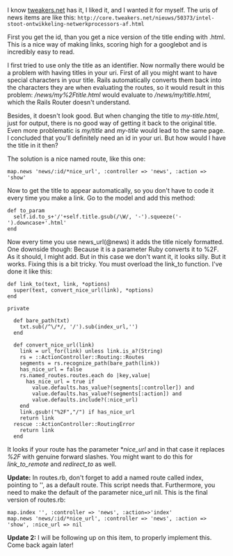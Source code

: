 I know <a href="http://tweakers.net" title="tweakers.net" target="_blank">tweakers.net</a> has it, I liked it, and I wanted it for myself. The uris of news items are like this: `http://core.tweakers.net/nieuws/50373/intel-stoot-ontwikkeling-netwerkprocessors-af.html`

First you get the id, than you get a nice version of the title ending with .html. This is a nice way of making links, scoring high for a googlebot and is incredibly easy to read.

I first tried to use only the title as an identifier. Now normally there would be a problem with having titles in your uri. First of all you might want to have special characters in your title. Rails automatically converts them back into the characters they are when evaluating the routes, so it would result in this problem: */news/my%2Ftitle.html* would evaluate to */news/my/title.html*, which the Rails Router doesn't understand.

Besides, it doesn't look good. But when changing the title to *my-title.html*, just for output, there is no good way of getting it back to the original title. Even more problematic is *my/title* and *my-title* would lead to the same page. I concluded that you'll definitely need an id in your uri. But how would I have the title in it then?

The solution is a nice named route, like this one:

    map.news 'news/:id/*nice_url', :controller => 'news', :action => 'show'

Now to get the title to appear automatically, so you don't have to code it every time you make a link. Go to the model and add this method:

    def to_param
      self.id.to_s+'/'+self.title.gsub(/\W/, '-').squeeze('-').downcase+'.html'
    end

Now every time you use news_url(@news) it adds the title nicely formatted. One downside though: Because it is a parameter Ruby converts it to %2F. As it should, I might add. But in this case we don't want it, it looks silly. But it works. Fixing this is a bit tricky. You must overload the link_to function. I've done it like this:

    def link_to(text, link, *options)
      super(text, convert_nice_url(link), *options)
    end

    private

      def bare_path(txt)
        txt.sub(/^\/*/, '/').sub(index_url,'')
      end

      def convert_nice_url(link)
        link = url_for(link) unless link.is_a?(String)
        rs = ::ActionController::Routing::Routes
        segments = rs.recognize_path(bare_path(link))
        has_nice_url = false
        rs.named_routes.routes.each do |key,value|
          has_nice_url = true if
            value.defaults.has_value?(segments[:controller]) and
            value.defaults.has_value?(segments[:action]) and
            value.defaults.include?(:nice_url)
        end
        link.gsub!("%2F","/") if has_nice_url
        return link
      rescue ::ActionController::RoutingError
        return link
      end

It looks if your route has the parameter **nice_url* and in that case it replaces *%2F* with genuine forward slashes. You might want to do this for *link_to_remote* and *redirect_to* as well.

**Update:** In routes.rb, don't forget to add a named route called index, pointing to '', as a default route. This script needs that. Furthermore, you need to make the default of the parameter nice_url nil. This is the final version of routes.rb:

    map.index '', :controller => 'news', :action=>'index'
    map.news 'news/:id/*nice_url', :controller => 'news', :action => 'show', :nice_url => nil

**Update 2:** I will be following up on this item, to properly implement this. Come back again later!
